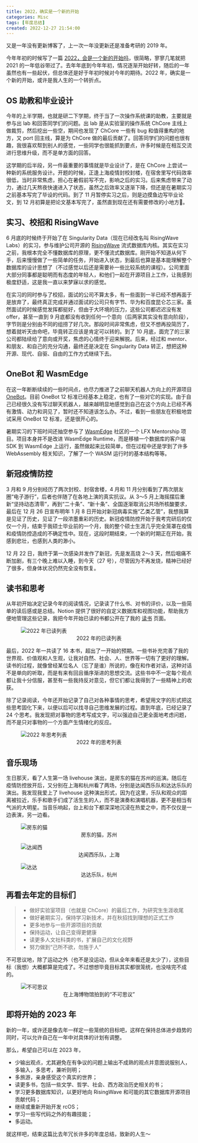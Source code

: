 ```yaml
---
title: 2022，确实是一个新的开始
categories: Misc
tags: [年度总结]
created: 2022-12-27 21:54:00
---
```


又是一年没有更新博客了，上一次一年没更新还是准备考研的 2019 年。

今年年初的时候写了一篇 [2022，会是一个新的开始吗](/posts/2022-01-31-2022-new-beginning.md)，很简略，寥寥几笔就把 2021 的一年低谷带过了。去年年底到今年年初，情况逐渐开始好转，随后的一年虽然也有一些起伏，但总体还是好于年初时候对今年的期待。2022 年，确实是一个新的开始，或许是我人生的一个转折点。

## OS 助教和毕业设计

今年的上半学期，也就是研二下学期，终于当了一次操作系统课的助教，主要就是参与出 lab 和回答同学们的问题。出 lab 是从实验室的操作系统 ChCore 主线上做裁剪，然后挖出一些空，期间也发现了 ChCore 一些有 bug 和值得重构的地方，又 port 回主线，算是为 ChCore 做的最后贡献了。回答同学们的问题也很有趣，我很喜欢帮到别人的感觉，一些同学也很能抓到要点，许多时候是在相互交流进行思维升级，而不是单方面的回答。

这学期的后半段，另一件最重要的事情就是毕业设计了，是在 ChCore 上尝试一种新的系统服务设计。开题的时候，正逢上海疫情封校封楼，在宿舍里写代码效率很低，当时非常焦虑，担心在暑假前写不完，影响之后的实习。后来焦虑带来了动力，通过几天熬夜快速进入了状态，虽然之后效率又逐渐下降，但还是在暑期实习之前基本写完了毕设的代码。到了 11 月暂停实习之后，则是边摸鱼边写毕业论文，到 12 月初算是把论文基本写完了，虽然直到现在还有需要修改的小地方🤣。

## 实习、校招和 RisingWave

6 月底的时候终于开始了在 Singularity Data（现在已经改名叫 RisingWave Labs）的实习，参与维护公司开源的 [RisingWave](https://github.com/risingwavelabs/risingwave) 流式数据库内核。其实在实习之前，我根本完全不懂数据库的原理，更不懂流式数据库。刚开始不知道从何下手，后来慢慢做了一些简单的任务，开始进入状态，到最后也算是基本能理解整个数据库的设计思想了（不过感觉以后还是需要补一些比较系统的课程）。公司里面大部分同事都是聪明而有态度的年轻人，和他们一起在开源项目上工作，让我感到极度舒适，这是我一直以来梦寐以求的感觉。

在实习的同时参与了校招，面试的公司不算太多，有一些面到一半已经不想再面于是放弃了，最终真正完成并通过面试的公司只有字节、华为和百度昆仑芯三家。虽然面试的时候感觉发挥都挺好，但由于大环境的压力，这些公司都迟迟没有发 offer，甚至一直到 9 月底都没有收到任何一个意向（后两家其实没有意向阶段），字节则是分别由不同的组捞了好几次。那段时间非常焦虑，但又不想再投简历了，想着就听天由命吧，毕竟转正应该是肯定可以转的。到了 10 月底，面完了的三家公司都陆续给了意向或开奖，焦虑的心情终于迎来解脱。后来，经过和 mentor、和朋友、和自己的充分沟通，最终还是决定在 Singularity Data 转正，想把这种开源、现代、自驱、自由的工作方式继续下去。

## OneBot 和 WasmEdge

在这一年断断续续的一些时间点，也尽力推进了之前聊天机器人方向上的开源项目 [OneBot](https://github.com/botuniverse/onebot)。目前 OneBot 12 标准已经基本上稳定，也有了一些对它的实现。由于自己已经很久没有写过聊天机器人，越来越明显地感觉到自己在这个方向上已经不再有激情、动力和洞见了，暂时还不知道该怎么办。不过，看到一些朋友在积极地尝试采用 OneBot 12 标准，还是很开心的。

暑期实习的下班时间还抽空参与了 [WasmEdge](https://github.com/WasmEdge) 社区的一个 LFX Mentorship 项目。项目本身并不是改进 WasmEdge Runtime，而是移植一个数据库的客户端 SDK 到 WasmEdge 上运行，虽然做起来比较简单，但在过程中还是学到了许多 WebAssembly 相关知识，了解了一个 WASM 运行时的基本结构等等。

## 新冠疫情防控

3 月和 9 月分别经历了两次封校、封宿舍楼，4 月和 11 月分别看到了两次朋友圈“电子游行”，后者也伴随了在各地上演的真实抗议。从 3～5 月上海摇摆后重新“坚持动态清零”，再到“二十条”、“新十条”、全国逐渐取消公共场所核酸要求，最后在 12 月 26 日宣布明年 1 月 8 日开始对新冠病毒实施“乙类乙管”，我想我算是见证了历史，见证了一段浓墨重彩的历史。新冠疫情防控开始于我考完研后的仅仅一个月，结束于我硕士毕业前的一个月，我的整个硕士生涯几乎完全笼罩在疫情和疫情防控造成的不确定性中。现在，这段时期结束，一个新的时期正在开始，我感到悲壮，也感到人类的渺小。

12 月 22 日，我终于第一次感染并发作了新冠，先是发高烧 2～3 天，然后咽痛不断加剧，有三个晚上难以入睡，到今天（27 号），尽管因为不再发烧，精神已经好了很多，但身体状况仍然完全没有恢复。

## 读书和思考

从年初开始决定记录今年的阅读情况，记录读了什么书、对书的评价，以及一些简单的读后感或是总结。Notion 提供了很好的自定义数据库和视图功能，帮助我方便地管理这些记录，我把今年开始已读的书都公开在了我的 [读书](https://jump.stdrc.cc/books) 页面。

<figure>
    <img src="/static/images/2022-12-27/books.png" alt="2022 年已读列表">
    <center><figcaption>2022 年的已读列表</figcaption></center>
</figure>

最后，2022 年一共读了 16 本书，超出了一开始的预期。一些书补充完善了我的世界观、价值观和人生观，让我对自然、社会、人、世界等一切有了更好的理解。读书的过程，就像曾经某位名人（忘了是谁）所说的，像在和作者对话，这种对话不是单向的听取，而是有来有回且循序渐进的思想交流。这些书中不一定每个观点都让我十分信服，甚至有一些我持反对意见，但它们都让我得到了一些精神上的收获。

除了记录阅读，今年还开始记录了自己对各种事情的思考，希望用文字的形式把这些思考固化下来，以便以后可以找寻自己思维发展的过程。直到年底，已经记录了 24 个思考。我发现把对事物的思考写成文字，可以强迫自己更全面地考虑问题，而不是只对事物的一个方面产生情绪化的反应。

<figure>
    <img src="/static/images/2022-12-27/thoughts.png" alt="2022 年思考列表">
    <center><figcaption>2022 年的思考列表</figcaption></center>
</figure>

## 音乐现场

生日那天，看了人生第一场 livehouse 演出，是房东的猫在苏州的巡演。随后在疫情防控放开后，又分别在上海和杭州看了两场，分别是达闻西乐队和达达乐队的演出。我发现我爱上了 livehouse 这种演出形式，因为在这里，乐队和观众的距离被拉近，乐手和歌手们成了活生生的人，而不是演奏和演唱机器，更不是相当有气派的大明星。当音乐响起，台上和台下都深深地沉浸在热爱之中，而不仅仅是一边表演，另一边看。

<figure>
    <img src="/static/images/2022-12-27/IMG_3565.jpeg" alt="房东的猫">
    <center><figcaption>房东的猫，苏州</figcaption></center>
</figure>

<figure>
    <img src="/static/images/2022-12-27/IMG_4759.jpeg" alt="达闻西">
    <center><figcaption>达闻西乐队，上海</figcaption></center>
</figure>

<figure>
    <img src="/static/images/2022-12-27/IMG_4931.jpeg" alt="达达">
    <center><figcaption>达达乐队，杭州</figcaption></center>
</figure>

## 再看去年定的目标们

> - 做好实验室项目（也就是 ChCore）的最后工作，为研究生生涯收尾
> - 做好暑期实习，保持学习新技术，并在秋招找到理想的正式工作
> - 更多地参与一些开源项目的贡献
> - 保持运动，让自己变得更健康
> - 读更多人文社科类的书，扩展自己的文化视野
> - 努力做到“己所不欲，勿施于人”

不可思议地，除了运动之外（也不是没运动，但从全年来看还是太少了），这些目标（我想）大概都算是完成了。不过想想毕竟目标其实都很笼统，也没啥完不成的。

<figure>
    <img src="/static/images/2022-12-27/unbelievable.jpeg" alt="不可思议">
    <center><figcaption>在上海博物馆拍到的“不可思议”</figcaption></center>
</figure>

## 即将开始的 2023 年

新的一年，或许还是像去年一样定一些笼统的目标吧，这样在保持总体进步趋势的同时，可以允许自己在一年中对具体的计划有调整。

那么，希望自己可以在 2023 年，

- 少输出观点，尤其避免在有争议的问题上输出不成熟的观点并意图说服别人，多输入，多思考，兼听则明；
- 多旅游，亲身感受这个真实的世界；
- 读更多书，包括一些文学、哲学、社会、西方政治历史相关的书；
- 学习更多数据库知识，以更好地向 RisingWave 和可能的其它数据库开源项目贡献代码；
- 继续或重新开始开发 rcOS；
- 学习一些写代码之外的有趣技能；
- 多运动。

就这样吧，结束这篇比去年冗长许多的年度总结，致新的人生～
